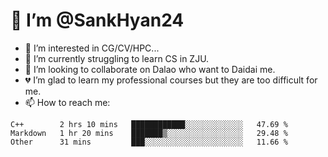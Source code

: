 # 👋 I’m @SankHyan24

- 👀 I’m interested in CG/CV/HPC...
- 🌱 I’m currently struggling to learn CS in ZJU.
- 💞️ I’m looking to collaborate on Dalao who want to Daidai me.
- 💔 I’m glad to learn my professional courses but they are too difficult for me.
- 📫 How to reach me:


<!---
SankHyan24/SankHyan24 is a ✨ special ✨ repository because its `README.md` (this file) appears on your GitHub profile.
You can click the Preview link to take a look at your changes.
--->
<!--START_SECTION:waka-->

```text
C++        2 hrs 10 mins   ████████████░░░░░░░░░░░░░   47.69 %
Markdown   1 hr 20 mins    ███████▒░░░░░░░░░░░░░░░░░   29.48 %
Other      31 mins         ███░░░░░░░░░░░░░░░░░░░░░░   11.66 %
```

<!--END_SECTION:waka-->
